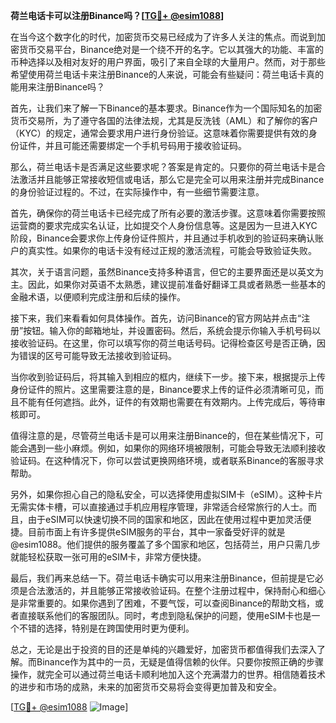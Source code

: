 **荷兰电话卡可以注册Binance吗？[[TG💪+ @esim1088](https://t.me/s/esim1088)]**

在当今这个数字化的时代，加密货币交易已经成为了许多人关注的焦点。而说到加密货币交易平台，Binance绝对是一个绕不开的名字。它以其强大的功能、丰富的币种选择以及相对友好的用户界面，吸引了来自全球的大量用户。然而，对于那些希望使用荷兰电话卡来注册Binance的人来说，可能会有些疑问：荷兰电话卡真的能用来注册Binance吗？

首先，让我们来了解一下Binance的基本要求。Binance作为一个国际知名的加密货币交易所，为了遵守各国的法律法规，尤其是反洗钱（AML）和了解你的客户（KYC）的规定，通常会要求用户进行身份验证。这意味着你需要提供有效的身份证件，并且可能还需要绑定一个手机号码用于接收验证码。

那么，荷兰电话卡是否满足这些要求呢？答案是肯定的。只要你的荷兰电话卡是合法激活并且能够正常接收短信或电话，那么它是完全可以用来注册并完成Binance的身份验证过程的。不过，在实际操作中，有一些细节需要注意。

首先，确保你的荷兰电话卡已经完成了所有必要的激活步骤。这意味着你需要按照运营商的要求完成实名认证，比如提交个人身份信息等。这是因为一旦进入KYC阶段，Binance会要求你上传身份证件照片，并且通过手机收到的验证码来确认账户的真实性。如果你的电话卡没有经过正规的激活流程，可能会导致验证失败。

其次，关于语言问题，虽然Binance支持多种语言，但它的主要界面还是以英文为主。因此，如果你对英语不太熟悉，建议提前准备好翻译工具或者熟悉一些基本的金融术语，以便顺利完成注册和后续的操作。

接下来，我们来看看如何具体操作。首先，访问Binance的官方网站并点击“注册”按钮。输入你的邮箱地址，并设置密码。然后，系统会提示你输入手机号码以接收验证码。在这里，你可以填写你的荷兰电话号码。记得检查区号是否正确，因为错误的区号可能导致无法接收到验证码。

当你收到验证码后，将其输入到相应的框内，继续下一步。接下来，根据提示上传身份证件的照片。这里需要注意的是，Binance要求上传的证件必须清晰可见，而且不能有任何遮挡。此外，证件的有效期也需要在有效期内。上传完成后，等待审核即可。

值得注意的是，尽管荷兰电话卡是可以用来注册Binance的，但在某些情况下，可能会遇到一些小麻烦。例如，如果你的网络环境被限制，可能会导致无法顺利接收验证码。在这种情况下，你可以尝试更换网络环境，或者联系Binance的客服寻求帮助。

另外，如果你担心自己的隐私安全，可以选择使用虚拟SIM卡（eSIM）。这种卡片无需实体卡槽，可以直接通过手机应用程序管理，非常适合经常旅行的人士。而且，由于eSIM可以快速切换不同的国家和地区，因此在使用过程中更加灵活便捷。目前市面上有许多提供eSIM服务的平台，其中一家备受好评的就是@esim1088。他们提供的服务覆盖了多个国家和地区，包括荷兰，用户只需几步就能轻松获取一张可用的eSIM卡，非常方便快捷。

最后，我们再来总结一下。荷兰电话卡确实可以用来注册Binance，但前提是它必须是合法激活的，并且能够正常接收验证码。在整个注册过程中，保持耐心和细心是非常重要的。如果你遇到了困难，不要气馁，可以查阅Binance的帮助文档，或者直接联系他们的客服团队。同时，考虑到隐私保护的问题，使用eSIM卡也是一个不错的选择，特别是在跨国使用时更为便利。

总之，无论是出于投资的目的还是单纯的兴趣爱好，加密货币都值得我们去深入了解。而Binance作为其中的一员，无疑是值得信赖的伙伴。只要你按照正确的步骤操作，就完全可以通过荷兰电话卡顺利地加入这个充满潜力的世界。相信随着技术的进步和市场的成熟，未来的加密货币交易将会变得更加普及和安全。

[[TG💪+ @esim1088](https://t.me/s/esim1088) ![Image](https://i.postimg.cc/4NQfJmqS/Snipaste-2025-05-13-00-14-12.png)]